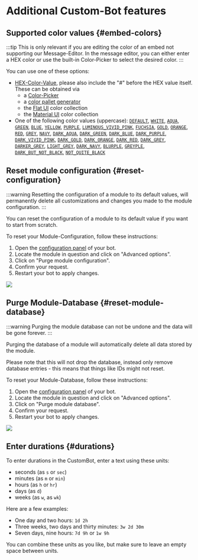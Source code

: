 # Additional Custom-Bot features

## Supported color values {#embed-colors}

:::tip
This is only relevant if you are editing the color of an embed not supporting our Message-Editor. In the message editor,
you can either enter a HEX color or use the built-in Color-Picker to select the desired color.
:::

You can use one of these options:

* [HEX-Color-Value](https://en.wikipedia.org/wiki/Web_colors#Hex_triplet), please also include the "#" before the
  HEX value itself. These can be obtained via
  * a [Color-Picker](https://www.w3schools.com/colors/colors_picker.asp)
  * a [color pallet generator](https://coolors.co/)
  * the [Flat UI](https://materialui.co/flatuicolors/) color collection
  * the [Material UI](https://materialui.co/colors) color collection
* One of the following color values (uppercase):
  [`DEFAULT`](https://coolors.co/0), [`WHITE`](https://coolors.co/ffffff), [`AQUA`](https://coolors.co/1abc9c), [`GREEN`](https://coolors.co/57f287), [`BLUE`](https://coolors.co/3498db), [`YELLOW`](https://coolors.co/fee75c), [`PURPLE`](https://coolors.co/9b59b6), [`LUMINOUS_VIVID_PINK`](https://coolors.co/e91e63), [`FUCHSIA`](https://coolors.co/eb459e), [`GOLD`](https://coolors.co/f1c40f), [`ORANGE`](https://coolors.co/e67e22), [`RED`](https://coolors.co/ed4245), [`GREY`](https://coolors.co/95a5a6), [`NAVY`](https://coolors.co/34495e), [`DARK_AQUA`](https://coolors.co/11806a), [`DARK_GREEN`](https://coolors.co/1f8b4c), [`DARK_BLUE`](https://coolors.co/206694), [`DARK_PURPLE`](https://coolors.co/71368a), [`DARK_VIVID_PINK`](https://coolors.co/ad1457), [`DARK_GOLD`](https://coolors.co/c27c0e), [`DARK_ORANGE`](https://coolors.co/a84300), [`DARK_RED`](https://coolors.co/992d22), [`DARK_GREY`](https://coolors.co/979c9f), [`DARKER_GREY`](https://coolors.co/7f8c8d), [`LIGHT_GREY`](https://coolors.co/bcc0c0), [`DARK_NAVY`](https://coolors.co/2c3e50), [`BLURPLE`](https://coolors.co/5865f2), [`GREYPLE`](https://coolors.co/99aab5), [`DARK_BUT_NOT_BLACK`](https://coolors.co/2c2f33), [`NOT_QUITE_BLACK`](https://coolors.co/23272a)

## Reset module configuration {#reset-configuration}

:::warning
Resetting the configuration of a module to its default values, will permanently delete all customizations and changes
you made to the module configuration.
:::

You can reset the configuration of a module to its default value if you want to start from scratch.

To reset your Module-Configuration, follow these instructions:

1. Open the [configuration panel](https://scnx.app/glink?page=bot/configuration) of your bot.
2. Locate the module in question and click on "Advanced options".
3. Click on "Purge module configuration".
4. Confirm your request.
5. Restart your bot to apply changes.

![](@site/docs/assets/custom-bot/additional-features/reset-configuration.png)

## Purge Module-Database {#reset-module-database}

:::warning
Purging the module database can not be undone and the data will be gone forever.
:::

Purging the database of a module will automatically delete all data stored by the module.

Please note that this will not drop the database, instead only remove database entries - this means that things like IDs
might not reset.

To reset your Module-Database, follow these instructions:

1. Open the [configuration panel](https://scnx.app/glink?page=bot/configuration) of your bot.
2. Locate the module in question and click on "Advanced options".
3. Click on "Purge module database".
4. Confirm your request.
5. Restart your bot to apply changes.

![](@site/docs/assets/custom-bot/additional-features/purge-database.png)

## Enter durations {#durations}

To enter durations in the CustomBot, enter a text using these units:

* seconds (as `s` or `sec`)
* minutes (as `m` or `min`)
* hours (as `h` or `hr`)
* days (as `d`)
* weeks (as `w`, as `wk`)

Here are a few examples:

* One day and two hours: `1d 2h`
* Three weeks, two days and thirty minutes: `3w 2d 30m`
* Seven days, nine hours: `7d 9h` or `1w 9h`

You can combine these units as you like, but make sure to leave an empty space between units. 